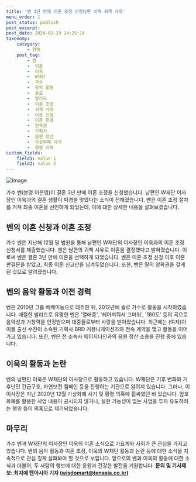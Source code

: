 ```yaml
---
title: '벤 3년 만에 이혼 조정 신청남편 이욱 귀책 사유'
menu_order: 1
post_status: publish
post_excerpt: 
post_date: 2024-02-29 14:25:14
taxonomy:
    category:
        - 연예
    post_tag:
        - 벤
        -  이혼
        -  이욱
        -  W재단
        -  가수
        -  음악 활동
        -  솔로
        -  발라드
        -  이혼 조정
        -  귀책 사유
        -  이혼 신청
        -  이혼 판결
        -  양육권
        -  기획사
        -  음원 정산
        -  가상화폐 사기
        -  횡령 의혹
custom_fields:
    field1: value 1
    field2: value 2
---
```


![Image](https://mimgnews.pstatic.net/image/312/2024/02/29/0000651328_001_20240229091101283.jpg?type=w540)

가수 벤(본명 이은영)이 결혼 3년 만에 이혼 조정을 신청했습니다. 남편인 W재단 이사장인 이욱과의 결혼 생활이 파경을 맞았다는 소식이 전해졌습니다. 벤은 이혼 조정 절차를 거쳐 최종 이혼을 선언하게 되었는데, 이에 대한 상세한 내용을 살펴보겠습니다.
## 벤의 이혼 신청과 이혼 조정
가수 벤은 지난해 12월 말 법원을 통해 남편인 W재단의 이사장인 이욱과의 이혼 조정 신청서를 제출했습니다. 벤은 남편의 귀책 사유로 이혼을 결정했다고 밝혀졌습니다. 이로써 벤은 결혼 3년 만에 이혼을 선택하게 되었습니다. 벤은 이혼 조정 신청 이후 이혼 판결문을 받았고, 최종 이혼 신고만을 남겨두었습니다. 또한, 벤은 딸의 양육권을 갖게 된 것으로 알려졌습니다.
## 벤의 음악 활동과 이전 경력
벤은 2010년 그룹 베베미뇽으로 데뷔한 뒤, 2012년에 솔로 가수로 활동을 시작하였습니다. 애절한 발라드로 유명한 벤은 '열애중', '헤어져줘서 고마워', '180도' 등의 곡으로 음악성과 가창력을 인정받으며 대중들로부터 사랑을 받아왔습니다. 최근에는 (여자)아이들 출신 수진이 소속된 기획사 BRD 커뮤니케이션즈와 전속 계약을 맺고 활동을 이어가고 있습니다. 또한, 벤은 전 소속사 메이저나인과의 음원 정산 소송을 진행 중에 있습니다.
## 이욱의 활동과 논란
벤의 남편인 이욱은 W재단의 이사장으로 활동하고 있습니다. W재단은 기후 변화와 기후난민 긴급구호, 자연보전 캠페인 등을 진행하는 기관으로 알려져 있습니다. 그러나, 이 이사장은 지난 2020년 12월 가상화폐 사기 및 횡령 의혹에 휩싸였던 바 있습니다. 암호화폐를 활용한 사업 내용이 공시되지 않거나, 실현 가능성이 없는 사업을 투자 유도하려는 행위 등이 의혹으로 제기되었습니다.
## 마무리
가수 벤과 W재단의 이사장인 이욱의 이혼 소식으로 가요계와 사회가 큰 관심을 가지고 있습니다. 벤의 음악 활동과 이혼 조정, 이욱의 W재단 활동과 논란 등에 대한 소식을 지속적으로 관심 깊게 살펴봐야 할 것으로 보입니다. 앞으로의 벤과 이욱의 활동에 대한 소식과 더불어, 두 사람의 행보에 대한 응원과 건강한 발전을 기원합니다.
**문의 및 기사제보: 최지예 텐아시아 기자 (wisdomart@tenasia.co.kr)**
